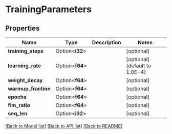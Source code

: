 # TrainingParameters

## Properties

Name | Type | Description | Notes
------------ | ------------- | ------------- | -------------
**training_steps** | Option<**i32**> |  | [optional]
**learning_rate** | Option<**f64**> |  | [optional][default to 1.0E-4]
**weight_decay** | Option<**f64**> |  | [optional]
**warmup_fraction** | Option<**f64**> |  | [optional]
**epochs** | Option<**f64**> |  | [optional]
**fim_ratio** | Option<**f64**> |  | [optional]
**seq_len** | Option<**i32**> |  | [optional]

[[Back to Model list]](../README.md#documentation-for-models) [[Back to API list]](../README.md#documentation-for-api-endpoints) [[Back to README]](../README.md)



